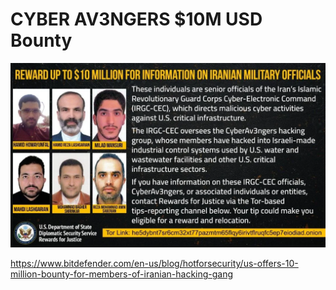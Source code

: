# CYBER AV3NGERS $10M USD Bounty

![](./files/iran_info_52b5561866.webp)

https://www.bitdefender.com/en-us/blog/hotforsecurity/us-offers-10-million-bounty-for-members-of-iranian-hacking-gang